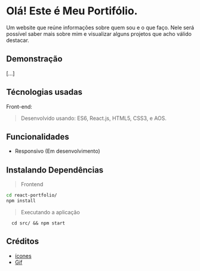 # Olá! Este é Meu Portifólio.

Um website que reúne informações sobre quem sou e o que faço. Nele será possível saber mais sobre mim e visualizar alguns projetos que acho válido destacar.

## Demonstração

[...]

## Técnologias usadas

Front-end:

> Desenvolvido usando: ES6, React.js, HTML5, CSS3, e AOS.

## Funcionalidades

- Responsivo (Em desenvolvimento)

## Instalando Dependências

> Frontend

```bash
cd react-portfolio/
npm install
```

> Executando a aplicação

```
  cd src/ && npm start
```

## Créditos

- [ícones](https://icon-icons.com/)
- [Gif](https://dribbble.com/eown)
